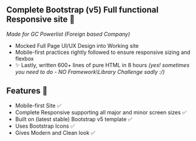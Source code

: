## Complete Bootstrap (v5) Full functional Responsive site 🚩

*Made for GC Powerlist (Foreign based Company)*

- Mocked Full Page UI/UX Design into Working site
- Mobile-first practices rightly followed to ensure responsive sizing and flexbox
- ✨ Lastly, written 600+ lines of pure HTML in 8 hours  *(yes! sometimes you need to do - NO Framework\Library Challenge sadly :/)*

## Features 💫

- Mobile-first Site ✅
- Complete Responsive supporting all major and minor screen sizes ✅
- Built on (latest stable) Bootstrap v5 template ✅
- Uses Bootstrap Icons ✅
- Gives Modern and Clean look ✅


